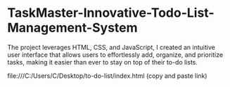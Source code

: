# TaskMaster-Innovative-Todo-List-Management-System
The project leverages HTML, CSS, and JavaScript, I created an intuitive user interface that allows users to effortlessly add, organize, and prioritize tasks, making it easier than ever to stay on top of their to-do lists.

file:///C:/Users/C/Desktop/to-do-list/index.html (copy and paste link)
